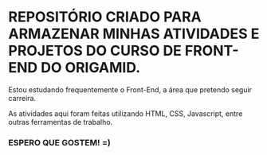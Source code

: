 <h1> REPOSITÓRIO CRIADO PARA ARMAZENAR MINHAS ATIVIDADES E PROJETOS DO CURSO DE FRONT-END DO ORIGAMID. </h1>
<p> Estou estudando frequentemente o Front-End, a área que pretendo seguir carreira. </p>
<p> As atividades aqui foram feitas utilizando HTML, CSS, Javascript, entre outras ferramentas de trabalho. </p>
<h3> ESPERO QUE GOSTEM! =) </h3>
